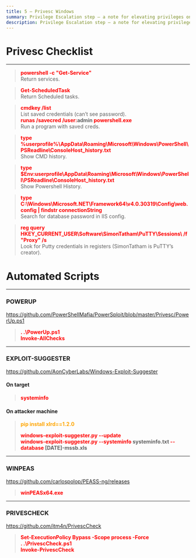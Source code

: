 ```yaml
---
title: 5 – Privesc Windows
summary: Privilege Escalation step – a note for elevating privileges on a Windows machine.
description: Privilege Escalation step – a note for elevating privileges on a Windows machine.
---
```


# Privesc Checklist

---

 > 
 > **<font color=red>powershell -c "Get-Service"</font>**</br>
 > Return services.

 > 
 > **<font color=red>Get-ScheduledTask</font>**</br>
 > Return Scheduled tasks.

 > 
 > **<font color=red>cmdkey /list</font>**</br>
 > List saved credentials (can’t see password).</br>
 > **<font color=red>runas /savecred /user:</font>admin <font color=red>powershell.exe</font>**</br>
 > Run a program with saved creds.

 > 
 > **<font color=red>type %userprofile%\AppData\Roaming\Microsoft\Windows\PowerShell\PSReadline\ConsoleHost_history.txt</font>**</br>
 > Show CMD history.

 > 
 > **<font color=red>type $Env:userprofile\AppData\Roaming\Microsoft\Windows\PowerShell\PSReadline\ConsoleHost_history.txt</font>**</br>
 > Show Powershell History.

 > 
 > **<font color=red>type C:\Windows\Microsoft.NET\Framework64\v4.0.30319\Config\web.config | findstr connectionString</font>**</br>
 > Search for database password in IIS config.

 > 
 > **<font color=red>reg query HKEY_CURRENT_USER\Software\SimonTatham\PuTTY\Sessions\ /f "Proxy" /s</font>**</br>
 > Look for Putty credentials in registers (SimonTatham is PuTTY’s creator).

# Automated Scripts

---

### POWERUP

https://github.com/PowerShellMafia/PowerSploit/blob/master/Privesc/PowerUp.ps1

 > 
 > **<font color=red>. .\PowerUp.ps1</font>**</br>
 > **<font color=red>Invoke-AllChecks</font>**

---

### EXPLOIT-SUGGESTER

https://github.com/AonCyberLabs/Windows-Exploit-Suggester 

#### On target

 > 
 > **<font color=red>systeminfo</font>**

#### On attacker machine

 > 
 > **<font color=orange>pip install xlrd==1.2.0</font>**</br>
 > 
 > **<font color=red>windows-exploit-suggester.py --update</font>**</br>
 > **<font color=red>windows-exploit-suggester.py --systeminfo</font> systeminfo.txt <font color=red>--database</font> \[DATE\]-mssb.xls**

---

### WINPEAS

https://github.com/carlospolop/PEASS-ng/releases

 > 
 > **<font color=red>winPEASx64.exe</font>**

---

### PRIVESCHECK

https://github.com/itm4n/PrivescCheck

 > 
 > **<font color=red>Set-ExecutionPolicy Bypass -Scope process -Force</font>**</br>
 > **<font color=red>. .\PrivescCheck.ps1</font>**</br>
 > **<font color=red>Invoke-PrivescCheck</font>**</br>
